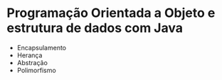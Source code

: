 # Programação Orientada a Objeto e estrutura de dados com Java
- Encapsulamento
- Herança
- Abstração
- Polimorfismo
